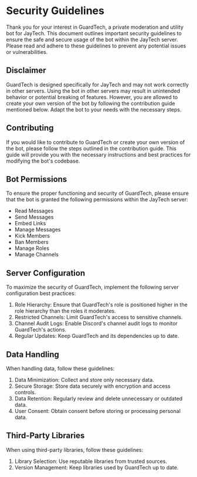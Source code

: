 # Security Guidelines

Thank you for your interest in GuardTech, a private moderation and utility bot for JayTech. This document outlines important security guidelines to ensure the safe and secure usage of the bot within the JayTech server. Please read and adhere to these guidelines to prevent any potential issues or vulnerabilities.

## Disclaimer
GuardTech is designed specifically for JayTech and may not work correctly in other servers. Using the bot in other servers may result in unintended behavior or potential breaking of features. However, you are allowed to create your own version of the bot by following the contribution guide mentioned below. Adapt the bot to your needs with the necessary steps.

## Contributing
If you would like to contribute to GuardTech or create your own version of the bot, please follow the steps outlined in the contribution guide. This guide will provide you with the necessary instructions and best practices for modifying the bot's codebase.

## Bot Permissions
To ensure the proper functioning and security of GuardTech, please ensure that the bot is granted the following permissions within the JayTech server:
- Read Messages
- Send Messages
- Embed Links
- Manage Messages
- Kick Members
- Ban Members
- Manage Roles
- Manage Channels

## Server Configuration
To maximize the security of GuardTech, implement the following server configuration best practices:
1. Role Hierarchy: Ensure that GuardTech's role is positioned higher in the role hierarchy than the roles it moderates.
2. Restricted Channels: Limit GuardTech's access to sensitive channels.
3. Channel Audit Logs: Enable Discord's channel audit logs to monitor GuardTech's actions.
4. Regular Updates: Keep GuardTech and its dependencies up to date.

## Data Handling
When handling data, follow these guidelines:
1. Data Minimization: Collect and store only necessary data.
2. Secure Storage: Store data securely with encryption and access controls.
3. Data Retention: Regularly review and delete unnecessary or outdated data.
4. User Consent: Obtain consent before storing or processing personal data.

## Third-Party Libraries
When using third-party libraries, follow these guidelines:
1. Library Selection: Use reputable libraries from trusted sources.
2. Version Management: Keep libraries used by GuardTech up to date.
